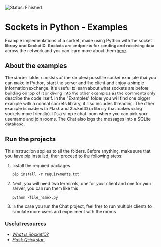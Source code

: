 ![Status: Finished](https://img.shields.io/badge/Status-Finished-%235d6d91)

# Sockets in Python - Examples

Example implementations of a socket, made using Python with the socket library and SocketIO. Sockets are endpoints for sending and receiving data across the network and you can learn more about them [here](https://medium.com/swlh/understanding-socket-connections-in-computer-networking-bac304812b5c). 



## About the examples

The starter folder consists of the simplest possible socket example that you can make in Python, start the server and the client and enjoy a simple information exchange. It's useful to learn about what sockets are before building on top of it or diving into the other examples as the comments only describe the code itself. in the "Examples" folder you will find one bigger example with a normal sockets library, it also includes threading. The other example is made with Flask and SocketIO (a library that makes using sockets more friendly). It's a simple chat room where you can pick your username and join rooms. The Chat also logs the messages into a SQLite database.



## Run the projects

This instruction applies to all the folders. Before anything, make sure that you have [pip](https://pypi.org/project/pip/) installed, then proceed to the following steps:

1. Install the required packages

   ```shell
   pip install -r requirements.txt
   ```

2. Next, you will need two terminals, one for your client and one for your server, you can run them like this

   ```shell
   python <file_name>.py
   ```

3. In the case you run the Chat project, feel free to run multiple clients to simulate more users and experiment with the rooms



### Useful resources

- *[What is SocketIO?](https://python-socketio.readthedocs.io/en/latest/intro.html#what-is-socket-io)*
- *[Flask Quickstart](https://flask.palletsprojects.com/en/2.0.x/quickstart/)*

